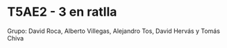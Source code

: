 # T5AE2 - 3 en ratlla
Grupo: David Roca, Alberto Villegas, Alejandro Tos, David Hervás y Tomás Chiva
